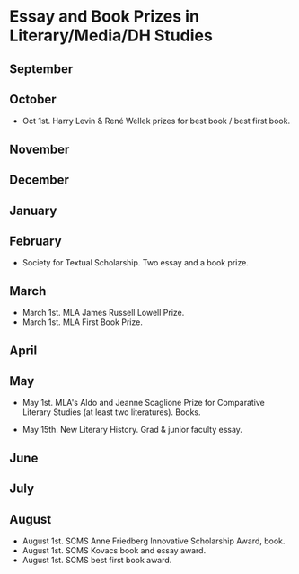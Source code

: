 # Essay and Book Prizes in Literary/Media/DH Studies

## September
## October

- Oct 1st. Harry Levin & René Wellek prizes for best book / best first book.
 
## November
## December
## January
## February

- Society for Textual Scholarship. Two essay and a book prize.

## March

- March 1st. MLA James Russell Lowell Prize.
- March 1st. MLA First Book Prize.

## April
## May

- May 1st. MLA's Aldo and Jeanne Scaglione Prize for Comparative Literary
  Studies (at least two literatures). Books.

- May 15th. New Literary History. Grad & junior faculty essay.

## June
## July
## August

- August 1st. SCMS Anne Friedberg Innovative Scholarship Award, book.
- August 1st. SCMS Kovacs book and essay award.
- August 1st. SCMS best first book award.
